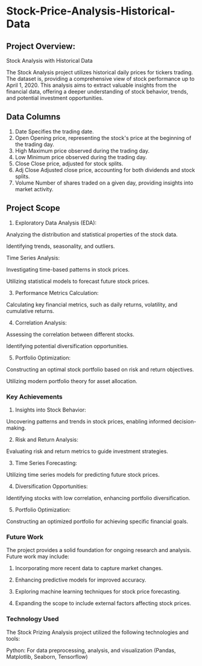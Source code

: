 # Stock-Price-Analysis-Historical-Data

## Project Overview:

Stock Analysis with Historical Data

The Stock Analysis project utilizes historical daily prices for tickers trading. The dataset is, providing a comprehensive view of stock performance up to April 1, 2020. This analysis aims to extract valuable insights from the financial data, offering a deeper understanding of stock behavior, trends, and potential investment opportunities. 

## Data Columns

1. Date
Specifies the trading date.
2. Open
Opening price, representing the stock's price at the beginning of the trading day.
3. High
Maximum price observed during the trading day.
4. Low
Minimum price observed during the trading day.
5. Close
Close price, adjusted for stock splits.
6. Adj Close
Adjusted close price, accounting for both dividends and stock splits.
7. Volume
Number of shares traded on a given day, providing insights into market activity.

##  Project Scope

1. Exploratory Data Analysis (EDA):
   
Analyzing the distribution and statistical properties of the stock data.

Identifying trends, seasonality, and outliers.

Time Series Analysis:

Investigating time-based patterns in stock prices.

Utilizing statistical models to forecast future stock prices.

3. Performance Metrics Calculation:

Calculating key financial metrics, such as daily returns, volatility, and cumulative returns.

4. Correlation Analysis:

Assessing the correlation between different stocks.

Identifying potential diversification opportunities.

5. Portfolio Optimization:

Constructing an optimal stock portfolio based on risk and return objectives.

Utilizing modern portfolio theory for asset allocation.

### Key Achievements

1. Insights into Stock Behavior:

Uncovering patterns and trends in stock prices, enabling informed decision-making.

2. Risk and Return Analysis:

Evaluating risk and return metrics to guide investment strategies.

3. Time Series Forecasting:

Utilizing time series models for predicting future stock prices.

4. Diversification Opportunities:

Identifying stocks with low correlation, enhancing portfolio diversification.

5. Portfolio Optimization:

Constructing an optimized portfolio for achieving specific financial goals.

### Future Work

The project provides a solid foundation for ongoing research and analysis. Future work may include:

1. Incorporating more recent data to capture market changes.
   
2. Enhancing predictive models for improved accuracy.
   
3. Exploring machine learning techniques for stock price forecasting.
   
4. Expanding the scope to include external factors affecting stock prices.

### Technology Used

The Stock Prizing Analysis project utilized the following technologies and tools:

Python: For data preprocessing, analysis, and visualization (Pandas, Matplotlib, Seaborn, Tensorflow)
